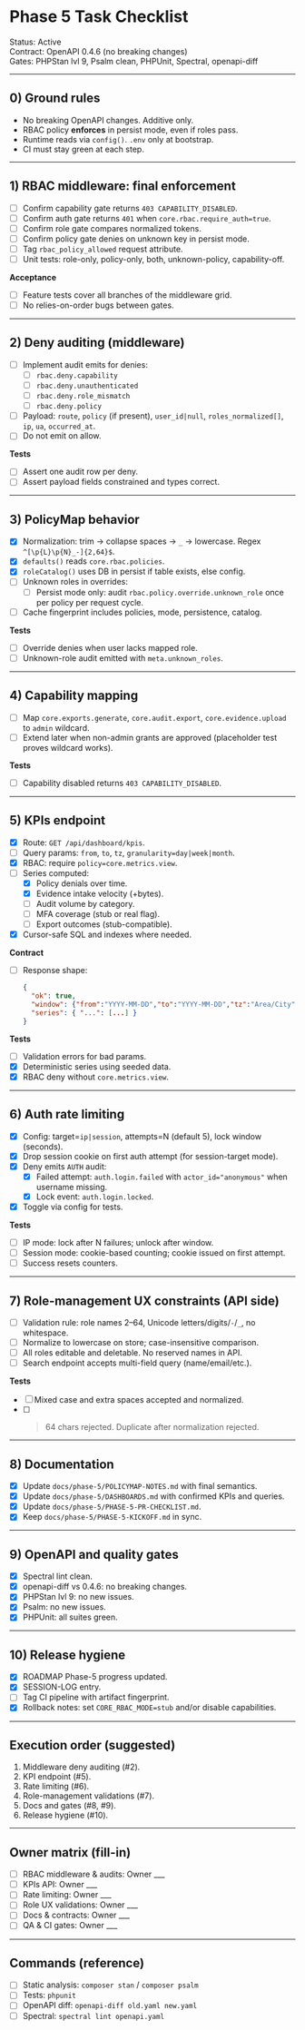 # Phase 5 Task Checklist

Status: Active  
Contract: OpenAPI 0.4.6 (no breaking changes)  
Gates: PHPStan lvl 9, Psalm clean, PHPUnit, Spectral, openapi-diff

---

## 0) Ground rules
- No breaking OpenAPI changes. Additive only.
- RBAC policy **enforces** in persist mode, even if roles pass.
- Runtime reads via `config()`. `.env` only at bootstrap.
- CI must stay green at each step.

---

## 1) RBAC middleware: final enforcement
- [ ] Confirm capability gate returns `403 CAPABILITY_DISABLED`.
- [ ] Confirm auth gate returns `401` when `core.rbac.require_auth=true`.
- [ ] Confirm role gate compares normalized tokens.
- [ ] Confirm policy gate denies on unknown key in persist mode.
- [ ] Tag `rbac_policy_allowed` request attribute.
- [ ] Unit tests: role-only, policy-only, both, unknown-policy, capability-off.

**Acceptance**
- [ ] Feature tests cover all branches of the middleware grid.
- [ ] No relies-on-order bugs between gates.

---

## 2) Deny auditing (middleware)
- [ ] Implement audit emits for denies:
  - [ ] `rbac.deny.capability`
  - [ ] `rbac.deny.unauthenticated`
  - [ ] `rbac.deny.role_mismatch`
  - [ ] `rbac.deny.policy`
- [ ] Payload: `route`, `policy` (if present), `user_id|null`, `roles_normalized[]`, `ip`, `ua`, `occurred_at`.
- [ ] Do not emit on allow.

**Tests**
- [ ] Assert one audit row per deny.
- [ ] Assert payload fields constrained and types correct.

---

## 3) PolicyMap behavior
- [x] Normalization: trim → collapse spaces → `_` → lowercase. Regex `^[\p{L}\p{N}_-]{2,64}$`.
- [x] `defaults()` reads `core.rbac.policies`.
- [x] `roleCatalog()` uses DB in persist if table exists, else config.
- [ ] Unknown roles in overrides:
  - [ ] Persist mode only: audit `rbac.policy.override.unknown_role` once per policy per request cycle.
- [ ] Cache fingerprint includes policies, mode, persistence, catalog.

**Tests**
- [ ] Override denies when user lacks mapped role.
- [ ] Unknown-role audit emitted with `meta.unknown_roles`.

---

## 4) Capability mapping
- [ ] Map `core.exports.generate`, `core.audit.export`, `core.evidence.upload` to `admin` wildcard.
- [ ] Extend later when non-admin grants are approved (placeholder test proves wildcard works).

**Tests**
- [ ] Capability disabled returns `403 CAPABILITY_DISABLED`.

---

## 5) KPIs endpoint
- [x] Route: `GET /api/dashboard/kpis`.
- [ ] Query params: `from`, `to`, `tz`, `granularity=day|week|month`.
- [x] RBAC: require `policy=core.metrics.view`.
- [ ] Series computed:
  - [x] Policy denials over time.
  - [x] Evidence intake velocity (+bytes).
  - [ ] Audit volume by category.
  - [ ] MFA coverage (stub or real flag).
  - [ ] Export outcomes (stub-compatible).
- [x] Cursor-safe SQL and indexes where needed.

**Contract**
- [ ] Response shape:
  ```json
  {
    "ok": true,
    "window": {"from":"YYYY-MM-DD","to":"YYYY-MM-DD","tz":"Area/City","granularity":"day"},
    "series": { "...": [...] }
  }
  ```

**Tests**
- [ ] Validation errors for bad params.
- [x] Deterministic series using seeded data.
- [x] RBAC deny without `core.metrics.view`.

---

## 6) Auth rate limiting
- [x] Config: target=`ip|session`, attempts=N (default 5), lock window (seconds).
- [x] Drop session cookie on first auth attempt (for session-target mode).
- [x] Deny emits `AUTH` audit:
  - [x] Failed attempt: `auth.login.failed` with `actor_id="anonymous"` when username missing.
  - [x] Lock event: `auth.login.locked`.
- [x] Toggle via config for tests.

**Tests**
- [ ] IP mode: lock after N failures; unlock after window.
- [ ] Session mode: cookie-based counting; cookie issued on first attempt.
- [ ] Success resets counters.

---

## 7) Role-management UX constraints (API side)
- [ ] Validation rule: role names 2–64, Unicode letters/digits/`-`/`_`, no whitespace.
- [ ] Normalize to lowercase on store; case-insensitive comparison.
- [ ] All roles editable and deletable. No reserved names in API.
- [ ] Search endpoint accepts multi-field query (name/email/etc.).

**Tests**
- [ ] Mixed case and extra spaces accepted and normalized.
- [ ] >64 chars rejected. Duplicate after normalization rejected.

---

## 8) Documentation
- [x] Update `docs/phase-5/POLICYMAP-NOTES.md` with final semantics.
- [x] Update `docs/phase-5/DASHBOARDS.md` with confirmed KPIs and queries.
- [x] Update `docs/phase-5/PHASE-5-PR-CHECKLIST.md`.
- [x] Keep `docs/phase-5/PHASE-5-KICKOFF.md` in sync.

---

## 9) OpenAPI and quality gates
- [x] Spectral lint clean.
- [x] openapi-diff vs 0.4.6: no breaking changes.
- [x] PHPStan lvl 9: no new issues.
- [x] Psalm: no new issues.
- [x] PHPUnit: all suites green.

---

## 10) Release hygiene
- [x] ROADMAP Phase-5 progress updated.
- [x] SESSION-LOG entry.
- [ ] Tag CI pipeline with artifact fingerprint.
- [x] Rollback notes: set `CORE_RBAC_MODE=stub` and/or disable capabilities.

---

## Execution order (suggested)
1. Middleware deny auditing (#2).
2. KPI endpoint (#5).
3. Rate limiting (#6).
4. Role-management validations (#7).
5. Docs and gates (#8, #9).
6. Release hygiene (#10).

---

## Owner matrix (fill-in)
- [ ] RBAC middleware & audits: Owner ___
- [ ] KPIs API: Owner ___
- [ ] Rate limiting: Owner ___
- [ ] Role UX validations: Owner ___
- [ ] Docs & contracts: Owner ___
- [ ] QA & CI gates: Owner ___

---

## Commands (reference)
- [ ] Static analysis: `composer stan` / `composer psalm`
- [ ] Tests: `phpunit`
- [ ] OpenAPI diff: `openapi-diff old.yaml new.yaml`
- [ ] Spectral: `spectral lint openapi.yaml`
